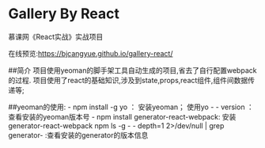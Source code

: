 
Gallery By React
=====

慕课网《React实战》实战项目

在线预览:<https://bjcangyue.github.io/gallery-react/>

##简介
    项目使用yeoman的脚手架工具自动生成的项目,省去了自行配置webpack的过程.
    项目使用了react的基础知识,涉及到state,props,react组件,组件间数据传递等;
    
##yeoman的使用:
    - npm install -g yo ： 安装yeoman；
        使用yo - - version ：查看安装的yeoman版本号
    - npm install generator-react-webpack: 安装generator-react-webpack
        npm ls -g - - depth=1 2>/dev/null | grep generator-     :查看安装的generator的版本信息
